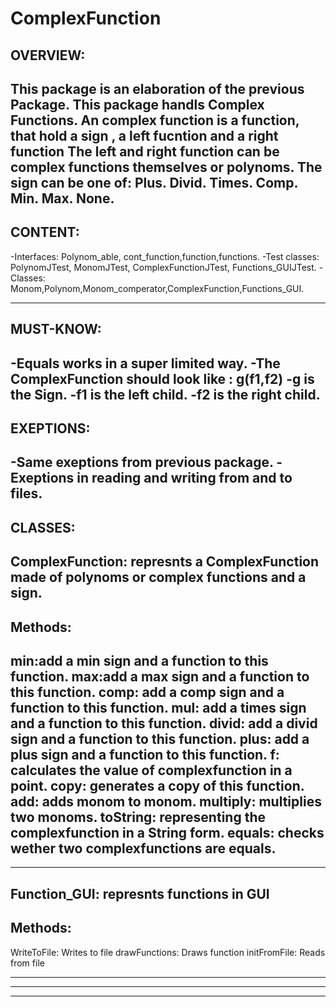# ComplexFunction

OVERVIEW:
----------------------
This package is an elaboration of the previous Package.
This package handls Complex Functions.
An complex function is a function, that hold a sign , a left fucntion and a right function
The left and right function can be complex functions themselves or polynoms.
The sign can be one of:
Plus.
Divid.
Times.
Comp.
Min.
Max.
None.
----------------------



CONTENT:
----------------------
-Interfaces: Polynom_able, cont_function,function,functions.
-Test classes: PolynomJTest, MonomJTest, ComplexFunctionJTest, Functions_GUIJTest.
-Classes: Monom,Polynom,Monom_comperator,ComplexFunction,Functions_GUI.

----------------------

MUST-KNOW:
----------------------
-Equals works in a super limited way.
-The ComplexFunction should look like : g(f1,f2) 
-g is the Sign.
-f1 is the left child.
-f2 is the right child.
----------------------

EXEPTIONS:
----------------------
-Same exeptions from previous package.
-Exeptions in reading and writing from and to files.
----------------------




CLASSES:
----------------------
ComplexFunction: represnts a ComplexFunction made of polynoms or complex functions and a sign. 
-------------
Methods:
--------
min:add a min sign and a function to this function.
max:add a max sign and a function to this function.
comp: add a comp sign and a function to this function.
mul: add a times sign and a function to this function.
divid: add a divid sign and a function to this function.
plus: add a plus sign and a function to this function.
f: calculates the value of complexfunction in a point.
copy: generates a copy of this function.
add: adds monom to monom.
multiply: multiplies two monoms.
toString: representing the complexfunction in a String form.
equals: checks wether two complexfunctions are equals.
--------
-------------
Function_GUI: represnts functions in GUI
--------
Methods:
--------
WriteToFile: Writes to file
drawFunctions: Draws function
initFromFile: Reads from file

--------
-------------
---------------------- 
